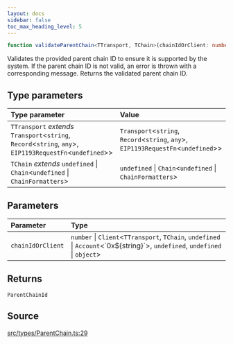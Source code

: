 ```yaml
---
layout: docs
sidebar: false
toc_max_heading_level: 5
---
```


```ts
function validateParentChain<TTransport, TChain>(chainIdOrClient: number | Client<TTransport, TChain, undefined | Account<`0x${string}`>, undefined, undefined | object>): ParentChainId
```

Validates the provided parent chain ID to ensure it is supported by the
system. If the parent chain ID is not valid, an error is thrown with a
corresponding message. Returns the validated parent chain ID.

## Type parameters

| Type parameter | Value |
| :------ | :------ |
| `TTransport` *extends* `Transport`\<`string`, `Record`\<`string`, `any`\>, `EIP1193RequestFn`\<`undefined`\>\> | `Transport`\<`string`, `Record`\<`string`, `any`\>, `EIP1193RequestFn`\<`undefined`\>\> |
| `TChain` *extends* `undefined` \| `Chain`\<`undefined` \| `ChainFormatters`\> | `undefined` \| `Chain`\<`undefined` \| `ChainFormatters`\> |

## Parameters

| Parameter | Type |
| :------ | :------ |
| `chainIdOrClient` | `number` \| `Client`\<`TTransport`, `TChain`, `undefined` \| `Account`\<\`0x$\{string\}\`\>, `undefined`, `undefined` \| `object`\> |

## Returns

`ParentChainId`

## Source

[src/types/ParentChain.ts:29](https://github.com/OffchainLabs/arbitrum-orbit-sdk/blob/cfcbd32d6879cf7817a33b24f062a0fd879ea257/src/types/ParentChain.ts#L29)
